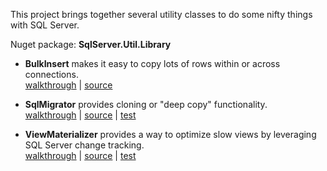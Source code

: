 This project brings together several utility classes to do some nifty things with SQL Server.

Nuget package: **SqlServer.Util.Library**

- **BulkInsert** makes it easy to copy lots of rows within or across connections.\
[walkthrough](https://github.com/adamosoftware/SqlIntegration/wiki/Using-BulkInsert) | [source](https://github.com/adamosoftware/SqlIntegration/blob/master/SqlIntegration.Library/BulkInsert.cs)

- **SqlMigrator** provides cloning or "deep copy" functionality.\
[walkthrough](https://github.com/adamosoftware/SqlIntegration/wiki/Using-SqlMigrator) | [source](https://github.com/adamosoftware/SqlIntegration/blob/master/SqlIntegration.Library/SqlMigrator.cs) | [test](https://github.com/adamosoftware/SqlServerUtil/blob/master/Testing/SqlMigratorTest.cs#L42)

- **ViewMaterializer** provides a way to optimize slow views by leveraging SQL Server change tracking.\
[walkthrough](https://github.com/adamosoftware/SqlIntegration/wiki/Using-ViewMaterializer) | [source](https://github.com/adamosoftware/SqlIntegration/blob/master/SqlIntegration.Library/ViewMaterializer.cs) | [test](https://github.com/adamosoftware/SqlServerUtil/blob/master/Testing/ViewMaterializerTests.cs#L21)
